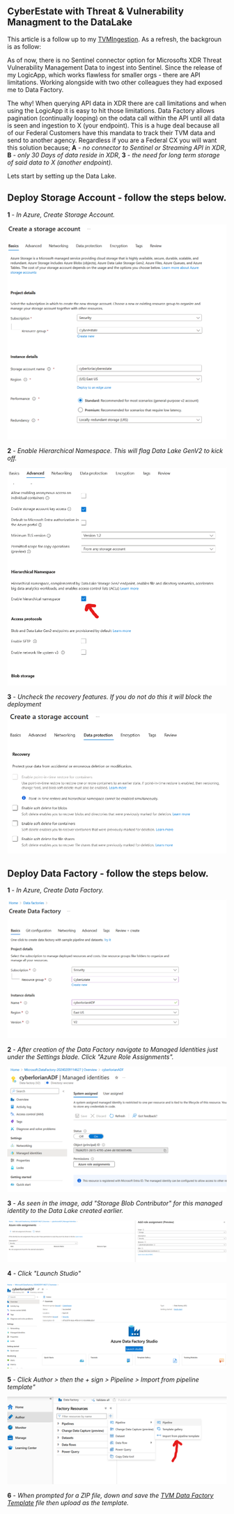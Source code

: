 ## CyberEstate with Threat & Vulnerability Managment to the DataLake

This article is a follow up to my [TVMIngestion](). As a refresh, the backgroun is as follow:

As of now, there is no Sentinel connector option for Microsofts XDR Threat Vulnerability Management Data to ingest into Sentinel. Since the release of my LogicApp, which works flawless for smaller orgs - there are API limitations. Working alongside with two other colleagues they  had exposed me to Data Factory.

The why! When querying API data in XDR there are call limitations and when using the LogicApp it is easy to hit those limitations. Data Factory allows pagination (continually looping) on the odata call within the API until all data is seen and ingestion to X (your endpoint). This is a huge deal because all of our Federal Customers have this mandata to track their TVM data and send to another agency. Regardless if you are a Federal CX you will want this solution because; **A** - *no connector to Sentinel or Streaming API in XDR*, **B** - *only 30 Days of data reside in XDR*, **3** - *the need for long term storage of said data to X (another endpoint).*

Lets start by setting up the Data Lake.

## Deploy Storage Account - follow the steps below.

**1** - *In Azure, Create Storage Account.*

![](https://github.com/Cyberlorians/uploadedimages/blob/main/storage1.png)

**2** - *Enable Hierarchical Namespace. This will flag Data Lake GenV2 to kick off.*

![](https://github.com/Cyberlorians/uploadedimages/blob/main/storage2.png)

**3** - *Uncheck the recovery features. If you do not do this it will block the deployment*

![](https://github.com/Cyberlorians/uploadedimages/blob/main/storage3.png)


## Deploy Data Factory - follow the steps below.

**1** - *In Azure, Create Data Factory.*

![](https://github.com/Cyberlorians/uploadedimages/blob/main/adf1.png)

**2** - *After creation of the Data Factory navigate to Managed Identities just under the Settings blade. Click "Azure Role Assignments".*

![](https://github.com/Cyberlorians/uploadedimages/blob/main/adf2.png)

**3** - *As seen in the image, add "Storage Blob Contributor" for this managed identity to the Data Lake created earlier.*

![](https://github.com/Cyberlorians/uploadedimages/blob/main/adf3.png)


**4** - *Click "Launch Studio"*

![](https://github.com/Cyberlorians/uploadedimages/blob/main/adf4.png)


**5** - *Click Author > then the + sign > Pipeline > Import from pipeline template"*

![](https://github.com/Cyberlorians/uploadedimages/blob/main/adf5.png)

**6** - *When prompted for a ZIP file, down and save the [TVM Data Factory Template](https://github.com/Cyberlorians/CyberEstate/blob/main/XDRTVM.zip) file then upload as the template.*